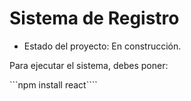 <h1> Sistema de Registro </h1>

- Estado del proyecto: En construcción.
  
Para ejecutar el sistema, debes poner:

```npm install react````

